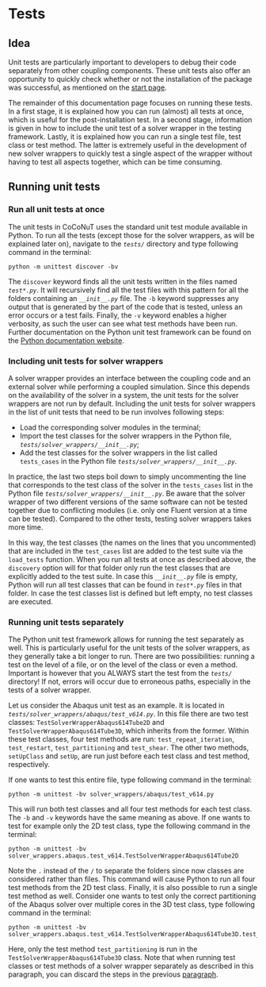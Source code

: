 # Tests

## Idea

Unit tests are particularly important to developers to debug their code separately from other coupling components. These 
unit tests also offer an opportunity to quickly check whether or not the installation of the package was successful, as mentioned 
on the [start page](../README.md#quick-test). 

The remainder of this documentation page focuses on running these tests. In a first stage, it is explained how you can run
(almost) all tests at once, which is useful for the post-installation test. In a second stage, information is given in how to 
include the unit test of a solver wrapper in the testing framework. Lastly, it is explained how you can run a single test file,
test class or test method. The latter is extremely useful in the development of new solver wrappers to quickly test a single 
aspect of the wrapper without having to test all aspects together, which can be time consuming. 

## Running unit tests

### Run all unit tests at once
The unit tests in CoCoNuT uses the  standard unit test module available in Python. To run all the tests (except those 
for the solver wrappers, as will be explained later on), navigate to the _`tests/`_ directory and type following command 
in the terminal:

````
python -m unittest discover -bv
````
 
The `discover` keyword finds all the unit tests written in the files named _`test*.py`_. It will recursively find all 
the test files with this pattern for all the folders containing an _`__init__.py`_ file. The `-b` keyword suppresses any
output that is generated by the part of the code that is tested, unless an error occurs or a test fails. Finally, the 
`-v` keyword enables a higher verbosity, as such the user can see what test methods have been run. Further documentation 
on the Python unit test framework can be found on the [Python documentation website](https://docs.python.org/3/library/unittest.html).

### Including unit tests for solver wrappers 
A solver wrapper provides an interface between the coupling code and an external solver while performing a coupled 
simulation. Since this depends on the availability of the solver in a system, the unit tests for the solver wrappers are 
not run by default. Including the unit tests for solver wrappers in the list of unit tests that need to be run involves 
following steps: 

-   Load the corresponding solver modules in the terminal;
-   Import the test classes for the solver wrappers in the Python file, _`tests/solver_wrappers/__init__.py`_;
-   Add the test classes for the solver wrappers in the list called `tests_cases` in the Python file 
_`tests/solver_wrappers/__init__.py`_.

In practice, the last two steps boil down to simply uncommenting the line that corresponds to the test class of the 
solver  in the `tests_cases` list in the Python file _`tests/solver_wrappers/__init__.py`_. Be aware that the solver 
wrapper of two different versions of the same software can not be tested together due to conflicting modules (i.e. only 
one Fluent version at a time can be tested). Compared to the other tests, testing solver wrappers takes more time.

In this way, the test classes (the names on the lines that you uncommented) that are included in the `test_cases` list
are added to the test suite via the `load_tests` function. When you run all tests at once as described above, the
`discovery` option will for that folder only run the test classes that are explicitly added to the test suite. In case 
this _`__init__.py`_ file is empty, Python will run all test classes that can be found in _`test*.py`_ files in that folder.
In case the test classes list is defined but left empty, no test classes are executed.

### Running unit tests separately
The Python unit test framework allows for running the test separately as well. This is particularly useful for the unit tests
of the solver wrappers, as they generally take a bit longer to run. There are two possibilities: running a test 
on the level of a file, or on the level of the class or even a method. Important is however that you ALWAYS start the test
from the _`tests/`_ directory! If not, errors will occur due to erroneous paths, especially in the tests of a solver wrapper.

Let us consider the Abaqus unit test as an example. It is located in _`tests/solver_wrappers/abaqus/test_v614.py`_. In this file
there are two test classes: `TestSolverWrapperAbaqus614Tube2D` and `TestSolverWrapperAbaqus614Tube3D`, which inherits from the former.
Within these test classes, four test methods are run: `test_repeat_iteration`, `test_restart`, `test_partitioning` and 
`test_shear`. The other two methods, `setUpClass` and `setUp`, are run just before each test class and test method, respectively.

If one wants to test this entire file, type following command in the terminal:

````
python -m unittest -bv solver_wrappers/abaqus/test_v614.py
````
 
 This will run both test classes and all four test methods for each test class. The `-b` and `-v` keywords have the same meaning 
 as above. If one wants to test for example only the 2D test class, type the following command in the terminal:
 
````
python -m unittest -bv solver_wrappers.abaqus.test_v614.TestSolverWrapperAbaqus614Tube2D
````

Note the `.` instead of the `/` to separate the folders since now classes are considered rather than files. This command 
will cause Python to run all four test methods from the 2D test class. Finally, it is also possible to run a single 
test method as well. Consider one wants to test only the correct partitioning of the Abaqus solver over multiple cores 
in the 3D test class, type following command in the terminal:

````
python -m unittest -bv solver_wrappers.abaqus.test_v614.TestSolverWrapperAbaqus614Tube3D.test_partitioning
````

Here, only the test method `test_partitioning` is run in the `TestSolverWrapperAbaqus614Tube3D` class. Note that when 
running test classes or test methods of a solver wrapper separately as described in this paragraph, you can discard 
the steps in the previous [paragraph](#including-unit-tests-for-solver-wrappers).
